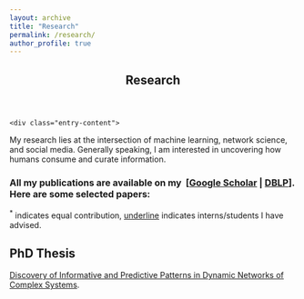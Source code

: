```yaml
---
layout: archive
title: "Research"
permalink: /research/
author_profile: true
---
```


<article id="post-37" class="post-37 page type-page status-publish hentry">
	    <header class="entry-header">
		<h1 class="entry-title">Research</h1>	</header><!-- .entry-header -->
    
	<div class="entry-content">
		
<p>My research lies at the intersection of machine learning, network science, and social media. Generally speaking, I am interested in uncovering how humans consume and curate information.</p>



<h3><font size="3"><b>All my publications are available on my </b>&nbsp;[<a href="https://scholar.google.com/citations?user=2t7wQ24AAAAJ" target="_blank">Google Scholar</a> | <a href="https://dblp.org/pid/14/3744.html" target="_blank">DBLP</a>]. Here are some selected papers: </font> </h3>
<p><sup>*</sup> indicates equal contribution, <u>underline</u> indicates interns/students I have advised.</p>


<h2>PhD Thesis</h2>
<a href="https://zhengzhangchen.github.io/paper/phd_thesis_zhengzhang.pdf">Discovery of Informative and Predictive Patterns in Dynamic Networks of Complex Systems</a>.


